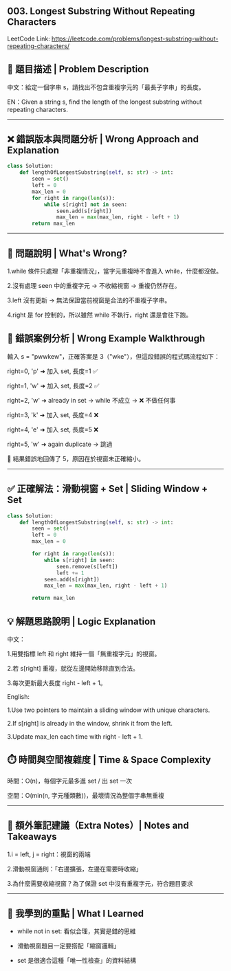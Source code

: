 ## 003. Longest Substring Without Repeating Characters
LeetCode Link: https://leetcode.com/problems/longest-substring-without-repeating-characters/

## 🧩 題目描述 | Problem Description
中文：給定一個字串 s，請找出不包含重複字元的「最長子字串」的長度。

EN：Given a string s, find the length of the longest substring without repeating characters.

--- 

## ❌ 錯誤版本與問題分析 | Wrong Approach and Explanation

``` python
class Solution:
    def lengthOfLongestSubstring(self, s: str) -> int:
        seen = set()
        left = 0
        max_len = 0
        for right in range(len(s)):
            while s[right] not in seen:
                seen.add(s[right])
                max_len = max(max_len, right - left + 1)
        return max_len
```

---

## 🧨 問題說明 | What's Wrong?

1.while 條件只處理「非重複情況」，當字元重複時不會進入 while，什麼都沒做。

2.沒有處理 seen 中的重複字元 → 不收縮視窗 → 重複仍然存在。

3.left 沒有更新 → 無法保證當前視窗是合法的不重複子字串。

4.right 是 for 控制的，所以雖然 while 不執行，right 還是會往下跑。

## 🧪 錯誤案例分析 | Wrong Example Walkthrough
輸入 s = "pwwkew"，正確答案是 3（"wke"），但這段錯誤的程式碼流程如下：

right=0, 'p' ➜ 加入 set, 長度=1 ✅

right=1, 'w' ➜ 加入 set, 長度=2 ✅

right=2, 'w' ➜ already in set → while 不成立 → ❌ 不做任何事

right=3, 'k' ➜ 加入 set, 長度=4 ❌

right=4, 'e' ➜ 加入 set, 長度=5 ❌

right=5, 'w' ➜ again duplicate → 跳過

🛑 結果錯誤地回傳了 5，原因在於視窗未正確縮小。

---

## ✅ 正確解法：滑動視窗 + Set | Sliding Window + Set

``` python
class Solution:
    def lengthOfLongestSubstring(self, s: str) -> int:
        seen = set()
        left = 0
        max_len = 0

        for right in range(len(s)):
            while s[right] in seen:
                seen.remove(s[left])
                left += 1
            seen.add(s[right])
            max_len = max(max_len, right - left + 1)

        return max_len
```
## 💡 解題思路說明 | Logic Explanation

中文：

1.用雙指標 left 和 right 維持一個「無重複字元」的視窗。

2.若 s[right] 重複，就從左邊開始移除直到合法。

3.每次更新最大長度 right - left + 1。

English:

1.Use two pointers to maintain a sliding window with unique characters.

2.If s[right] is already in the window, shrink it from the left.

3.Update max_len each time with right - left + 1.

## ⏱️ 時間與空間複雜度 | Time & Space Complexity

時間：O(n)，每個字元最多進 set / 出 set 一次

空間：O(min(n, 字元種類數))，最壞情況為整個字串無重複

---

## 📌 額外筆記建議（Extra Notes）| Notes and Takeaways

1.i = left, j = right：視窗的兩端

2.滑動視窗通則：「右邊擴張，左邊在需要時收縮」

3.為什麼需要收縮視窗？為了保證 set 中沒有重複字元，符合題目要求

---
## 🧠 我學到的重點 | What I Learned
- while not in set: 看似合理，其實是錯的思維

- 滑動視窗題目一定要搭配「縮窗邏輯」

- set 是很適合這種「唯一性檢查」的資料結構